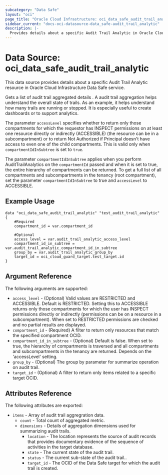 ```yaml
---
subcategory: "Data Safe"
layout: "oci"
page_title: "Oracle Cloud Infrastructure: oci_data_safe_audit_trail_analytic"
sidebar_current: "docs-oci-datasource-data_safe-audit_trail_analytic"
description: |-
  Provides details about a specific Audit Trail Analytic in Oracle Cloud Infrastructure Data Safe service
---
```


# Data Source: oci_data_safe_audit_trail_analytic
This data source provides details about a specific Audit Trail Analytic resource in Oracle Cloud Infrastructure Data Safe service.

Gets a list of audit trail aggregated details . A audit trail aggregation helps understand the overall  state of trails.
As an example, it helps understand how many trails are running or stopped. It is especially useful to create dashboards or to support analytics.

The parameter `accessLevel` specifies whether to return only those compartments for which the
requestor has INSPECT permissions on at least one resource directly
or indirectly (ACCESSIBLE) (the resource can be in a subcompartment) or to return Not Authorized if
Principal doesn't have access to even one of the child compartments. This is valid only when
`compartmentIdInSubtree` is set to `true`.

The parameter `compartmentIdInSubtree` applies when you perform AuditTrailAnalytics on the
`compartmentId` passed and when it is set to true, the entire hierarchy of compartments can be returned.
To get a full list of all compartments and subcompartments in the tenancy (root compartment),
set the parameter `compartmentIdInSubtree` to true and `accessLevel` to ACCESSIBLE.


## Example Usage

```hcl
data "oci_data_safe_audit_trail_analytic" "test_audit_trail_analytic" {
	#Required
	compartment_id = var.compartment_id

	#Optional
	access_level = var.audit_trail_analytic_access_level
	compartment_id_in_subtree = var.audit_trail_analytic_compartment_id_in_subtree
	group_by = var.audit_trail_analytic_group_by
	target_id = oci_cloud_guard_target.test_target.id
}
```

## Argument Reference

The following arguments are supported:

* `access_level` - (Optional) Valid values are RESTRICTED and ACCESSIBLE. Default is RESTRICTED. Setting this to ACCESSIBLE returns only those compartments for which the user has INSPECT permissions directly or indirectly (permissions can be on a resource in a subcompartment). When set to RESTRICTED permissions are checked and no partial results are displayed. 
* `compartment_id` - (Required) A filter to return only resources that match the specified compartment OCID.
* `compartment_id_in_subtree` - (Optional) Default is false. When set to true, the hierarchy of compartments is traversed and all compartments and subcompartments in the tenancy are returned. Depends on the 'accessLevel' setting. 
* `group_by` - (Optional) The group by parameter for summarize operation on audit trail.
* `target_id` - (Optional) A filter to return only items related to a specific target OCID.


## Attributes Reference

The following attributes are exported:

* `items` - Array of audit trail aggregration data.
	* `count` - Total count of aggregated metric.
	* `dimensions` - Details of aggregation dimensions used for summarizing audit trails.
		* `location` - The location represents the source of audit records that provides documentary evidence of the sequence of activities in the target database.
		* `state` - The current state of the audit trail.
		* `status` - The current sub-state of the audit trail..
		* `target_id` - The OCID of the Data Safe target for which the audit trail is created.

